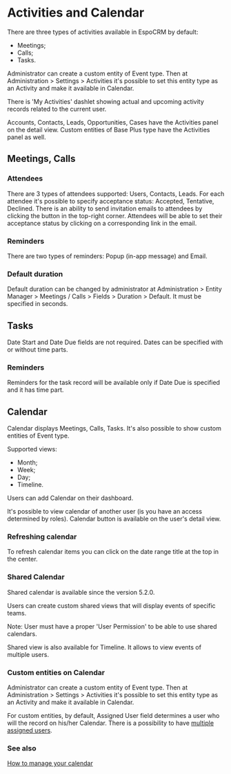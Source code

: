 # Activities and Calendar

There are three types of activities available in EspoCRM by default: 

* Meetings;
* Calls;
* Tasks.

Administrator can create a custom entity of Event type. Then at Administration > Settings > Activities it's possible to set this entity type as an Activity and make it available in Calendar.

There is 'My Activities' dashlet showing actual and upcoming activity records related to the current user.

Accounts, Contacts, Leads, Opportunities, Cases have the Activities panel on the detail view. Custom entities of Base Plus type have the Activities panel as well.

## Meetings, Calls

### Attendees

There are 3 types of attendees supported: Users, Contacts, Leads. For each attendee it's possible to specify acceptance status: Accepted, Tentative, Declined. There is an ability to send invitation emails to attendees by clicking the button in the top-right corner. Attendees will be able to set their acceptance status by clicking on a corresponding link in the email.

### Reminders

There are two types of reminders: Popup (in-app message) and Email.

### Default duration

Default duration can be changed by administrator at Administration > Entity Manager > Meetings / Calls > Fields > Duration > Default. It must be specified in seconds.

## Tasks

Date Start and Date Due fields are not required. Dates can be specified with or without time parts.

### Reminders

Reminders for the task record will be available only if Date Due is specified and it has time part.

## Calendar

Calendar displays Meetings, Calls, Tasks. It's also possible to show custom entities of Event type.

Supported views:

* Month;
* Week;
* Day;
* Timeline.

Users can add Calendar on their dashboard.

It's possible to view calendar of another user (is you have an access determined by roles). Calendar button is available on the user's detail view.

### Refreshing calendar

To refresh calendar items you can click on the date range title at the top in the center.

### Shared Calendar

Shared calendar is available since the version 5.2.0.

Users can create custom shared views that will display events of specific teams.

Note: User must have a proper 'User Permission' to be able to use shared calendars.

Shared view is also available for Timeline. It allows to view events of multiple users.

### Custom entities on Calendar

Administrator can create a custom entity of Event type. Then at Administration > Settings > Activities it's possible to set this entity type as an Activity and make it available in Calendar.

For custom entities, by default, Assigned User field determines a user who will the record on his/her Calendar. There is a possibility to have [multiple assigned users](../administration/multiple-assigned-users.md).

### See also

[How to manage your calendar](https://www.espocrm.com/tips/calendar/)
